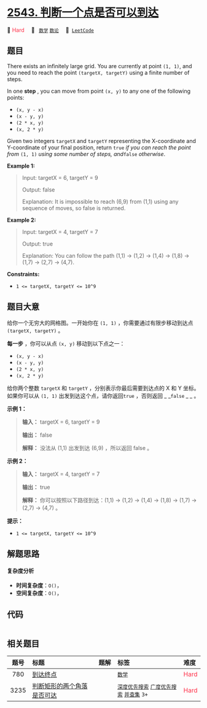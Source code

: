 # [2543. 判断一个点是否可以到达](https://leetcode.com/problems/check-if-point-is-reachable)

🔴 <font color=#ff334b>Hard</font>&emsp; 🔖&ensp; [`数学`](/outline/tag/math.md) [`数论`](/outline/tag/number-theory.md)&emsp; 🔗&ensp;[`LeetCode`](https://leetcode.com/problems/check-if-point-is-reachable)

## 题目

There exists an infinitely large grid. You are currently at point `(1, 1)`,
and you need to reach the point `(targetX, targetY)` using a finite number of
steps.

In one **step** , you can move from point `(x, y)` to any one of the following
points:

  * `(x, y - x)`
  * `(x - y, y)`
  * `(2 * x, y)`
  * `(x, 2 * y)`

Given two integers `targetX` and `targetY` representing the X-coordinate and
Y-coordinate of your final position, return `true` _if you can reach the point
from_ `(1, 1)` _using some number of steps, and_`false` _otherwise_.



**Example 1:**

> Input: targetX = 6, targetY = 9
> 
> Output: false
> 
> Explanation: It is impossible to reach (6,9) from (1,1) using any sequence of moves, so false is returned.

**Example 2:**

> Input: targetX = 4, targetY = 7
> 
> Output: true
> 
> Explanation: You can follow the path (1,1) -> (1,2) -> (1,4) -> (1,8) -> (1,7) -> (2,7) -> (4,7).

**Constraints:**

  * `1 <= targetX, targetY <= 10^9`


## 题目大意

给你一个无穷大的网格图。一开始你在 `(1, 1)` ，你需要通过有限步移动到达点 `(targetX, targetY)` 。

**每一步**  ，你可以从点 `(x, y)` 移动到以下点之一：

  * `(x, y - x)`
  * `(x - y, y)`
  * `(2 * x, y)`
  * `(x, 2 * y)`

给你两个整数 `targetX` 和 `targetY` ，分别表示你最后需要到达点的 X 和 Y 坐标。如果你可以从 `(1, 1)`
出发到达这个点，请你返回`true` ，否则返回 _ _`false` _ _ 。



**示例 1：**

> 
> 
> 
> 
> 
> **输入：** targetX = 6, targetY = 9
> 
> **输出：** false
> 
> **解释：** 没法从 (1,1) 出发到达 (6,9) ，所以返回 false 。
> 
> 

**示例 2：**

> 
> 
> 
> 
> 
> **输入：** targetX = 4, targetY = 7
> 
> **输出：** true
> 
> **解释：** 你可以按照以下路径到达：(1,1) -> (1,2) -> (1,4) -> (1,8) -> (1,7) -> (2,7) -> (4,7) 。
> 
> 



**提示：**

  * `1 <= targetX, targetY <= 10^9`


## 解题思路

#### 复杂度分析

- **时间复杂度**：`O()`，
- **空间复杂度**：`O()`，

## 代码

```javascript

```

## 相关题目

<!-- prettier-ignore -->
| 题号 | 标题 | 题解 | 标签 | 难度 |
| :------: | :------ | :------: | :------ | :------ |
| 780 | [到达终点](https://leetcode.com/problems/reaching-points) |  |  [`数学`](/outline/tag/math.md) | <font color=#ff334b>Hard</font> |
| 3235 | [判断矩形的两个角落是否可达](https://leetcode.com/problems/check-if-the-rectangle-corner-is-reachable) |  |  [`深度优先搜索`](/outline/tag/depth-first-search.md) [`广度优先搜索`](/outline/tag/breadth-first-search.md) [`并查集`](/outline/tag/union-find.md) `3+` | <font color=#ff334b>Hard</font> |

<style>
.blue {
    background-color: #096dd9;
    padding: 0.25rem 0.5rem;
    margin: 0;
    font-size: 0.85em;
    border-radius: 3px;
    color: white;
    font-weight: 500;
}
table th:first-of-type { width: 10%; }
table th:nth-of-type(2) { width: 35%; }
table th:nth-of-type(3) { width: 10%; }
table th:nth-of-type(4) { width: 35%; }
table th:nth-of-type(5) { width: 10%; }
</style>
